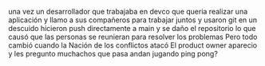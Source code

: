 una vez un desarrollador que trabajaba en devco
que queria realizar una aplicación
y llamo a sus compañeros para trabajar juntos y usaron git
en un descuido hicieron push directamente a main y se daño el repositorio
lo que causó que las personas se reunieran para resolver los problemas
Pero todo cambió cuando la Nación de los conflictos atacó
El product owner aparecio y les pregunto muchachos que pasa andan jugando ping pong?